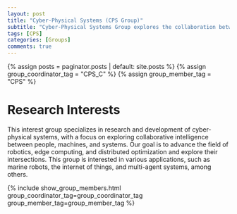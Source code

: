 ```yaml
---
layout: post
title: "Cyber-Physical Systems (CPS Group)"
subtitle: "Cyber-Physical Systems Group explores the collaboration between people, machines, and systems in robotics, IoT, and more." 
tags: [CPS]
categories: [Groups]
comments: true
---
```

{% assign posts = paginator.posts | default: site.posts %}
{% assign group_coordinator_tag = "CPS_C" %}
{% assign group_member_tag = "CPS" %}

# Research Interests
This interest group specializes in research and development of cyber-physical systems, with a focus on exploring collaborative intelligence between people, machines, and systems. Our goal is to advance the field of robotics, edge computing, and distributed optimization and explore their intersections. This group is interested in various applications, such as marine robots, the internet of things, and multi-agent systems, among others.

{% include show_group_members.html group_coordinator_tag=group_coordinator_tag group_member_tag=group_member_tag %}